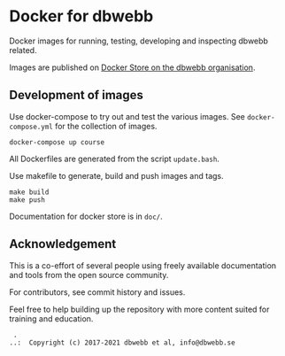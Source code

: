 Docker for dbwebb
====================

Docker images for running, testing, developing and inspecting dbwebb related.

Images are published on [Docker Store on the dbwebb organisation](https://hub.docker.com/r/dbwebb).



Development of images
-------------------

Use docker-compose to try out and test the various images. See `docker-compose.yml` for the collection of images.

```text
docker-compose up course
```

All Dockerfiles are generated from the script `update.bash`.

Use makefile to generate, build and push images and tags.

```text
make build
make push
```

Documentation for docker store is in `doc/`.



Acknowledgement
-------------------

This is a co-effort of several people using freely available documentation and tools from the open source community.

For contributors, see commit history and issues.

Feel free to help building up the repository with more content suited for training and education.



```
 .
..:  Copyright (c) 2017-2021 dbwebb et al, info@dbwebb.se
```

